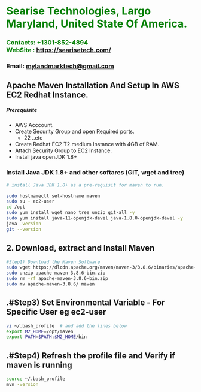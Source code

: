#  **<span style="color:green">Searise Technologies, Largo Maryland, United State Of America.</span>**
### **<span style="color:green">Contacts: +1301-852-4894<br> WebSite : <https://searisetech.com/></span>**
### **Email: mylandmarktech@gmail.com**



## Apache Maven Installation And Setup In AWS EC2 Redhat Instance.
##### Prerequisite
+ AWS Acccount.
+ Create Security Group and open Required ports.
   + 22 ..etc
+ Create Redhat EC2 T2.medium Instance with 4GB of RAM.
+ Attach Security Group to EC2 Instance.
+ Install java openJDK 1.8+

### Install Java JDK 1.8+  and other softares (GIT, wget and tree)

``` sh
# install Java JDK 1.8+ as a pre-requisit for maven to run.

sudo hostnamectl set-hostname maven
sudo su - ec2-user
cd /opt
sudo yum install wget nano tree unzip git-all -y
sudo yum install java-11-openjdk-devel java-1.8.0-openjdk-devel -y
java -version
git --version
```

## 2. Download, extract and Install Maven
``` sh
#Step1) Download the Maven Software
sudo wget https://dlcdn.apache.org/maven/maven-3/3.8.6/binaries/apache-maven-3.8.6-bin.zip
sudo unzip apache-maven-3.8.6-bin.zip
sudo rm -rf apache-maven-3.8.6-bin.zip
sudo mv apache-maven-3.8.6/ maven
```
## .#Step3) Set Environmental Variable  - For Specific User eg ec2-user
``` sh
vi ~/.bash_profile  # and add the lines below
export M2_HOME=/opt/maven
export PATH=$PATH:$M2_HOME/bin
```
## .#Step4) Refresh the profile file and Verify if maven is running
```sh
source ~/.bash_profile
mvn -version
```

